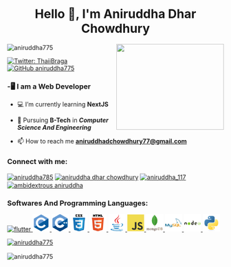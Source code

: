 <h1 align="center">Hello 👋, I'm Aniruddha Dhar Chowdhury</h1>

<img align="right" src="https://c.tenor.com/Bpv9wTLKMskAAAAC/computer-nerds.gif" width="250" height="200" />  

<p align="left"> <img src="https://komarev.com/ghpvc/?username=aniruddha775&label=Profile%20views&color=0e75b6&style=flat" alt="aniruddha775" /> </p>

 [![Twitter: ThaiiBraga](https://img.shields.io/twitter/follow/Aniruddha785?style=social)](https://twitter.com/Aniruddha785) [![GitHub aniruddha775](https://img.shields.io/github/followers/aniruddha775?label=follow&style=social)](https://github.com/aniruddha775)  

 <h3 align="left">-🖥️ I am a Web Developer</h3>

- 💻 I’m currently learning **NextJS**

- 🏫 Pursuing **B-Tech** in ***Computer Science And Engineering***

- 📫 How to reach me **aniruddhadchowdhury77@gmail.com**

<h3 align="left">Connect with me:</h3>
<p align="left">
<a href="https://twitter.com/aniruddha785" target="blank"><img align="center" src="https://raw.githubusercontent.com/rahuldkjain/github-profile-readme-generator/master/src/images/icons/Social/twitter.svg" alt="aniruddha785" height="30" width="40" /></a>
<a href="https://linkedin.com/in/aniruddha dhar chowdhury" target="blank"><img align="center" src="https://raw.githubusercontent.com/rahuldkjain/github-profile-readme-generator/master/src/images/icons/Social/linked-in-alt.svg" alt="aniruddha dhar chowdhury" height="30" width="40" /></a>
<a href="https://instagram.com/aniruddha_117" target="blank"><img align="center" src="https://raw.githubusercontent.com/rahuldkjain/github-profile-readme-generator/master/src/images/icons/Social/instagram.svg" alt="aniruddha_117" height="30" width="40" /></a>
 <a href="https://fb.com/ambidextrous aniruddha" target="blank"><img align="center" src="https://raw.githubusercontent.com/rahuldkjain/github-profile-readme-generator/master/src/images/icons/Social/facebook.svg" alt="ambidextrous aniruddha" height="30" width="40" /></a>
</p>

<h3 align="left">Softwares And Programming Languages:</h3>
<p align="left"> <a href="https://flutter.dev" target="_blank" rel="noreferrer"> <img src="https://www.vectorlogo.zone/logos/flutterio/flutterio-icon.svg" alt="flutter" width="40" height="40"/> </a> <a href="https://www.cprogramming.com/" target="_blank"> <img src="https://raw.githubusercontent.com/devicons/devicon/master/icons/c/c-original.svg" alt="c" width="40" height="40"/> </a> <a href="https://www.w3schools.com/cpp/" target="_blank"> <img src="https://raw.githubusercontent.com/devicons/devicon/master/icons/cplusplus/cplusplus-original.svg" alt="cplusplus" width="40" height="40"/> </a> <a href="https://www.w3schools.com/css/" target="_blank"> <img src="https://raw.githubusercontent.com/devicons/devicon/master/icons/css3/css3-original-wordmark.svg" alt="css3" width="40" height="40"/> </a> <a href="https://www.w3.org/html/" target="_blank"> <img src="https://raw.githubusercontent.com/devicons/devicon/master/icons/html5/html5-original-wordmark.svg" alt="html5" width="40" height="40"/> <img src="https://raw.githubusercontent.com/devicons/devicon/master/icons/java/java-original.svg" alt="java" width="40" height="40"/> </a> <a href="https://developer.mozilla.org/en-US/docs/Web/JavaScript" target="_blank"> <img src="https://raw.githubusercontent.com/devicons/devicon/master/icons/javascript/javascript-original.svg" alt="javascript" width="40" height="40"/> </a> <a href="https://www.mongodb.com/" target="_blank"> <img src="https://raw.githubusercontent.com/devicons/devicon/master/icons/mongodb/mongodb-original-wordmark.svg" alt="mongodb" width="40" height="40"/> </a> <a href="https://www.mysql.com/" target="_blank"> <img src="https://raw.githubusercontent.com/devicons/devicon/master/icons/mysql/mysql-original-wordmark.svg" alt="mysql" width="40" height="40"/> </a> <a href="https://nodejs.org" target="_blank"> <img src="https://raw.githubusercontent.com/devicons/devicon/master/icons/nodejs/nodejs-original-wordmark.svg" alt="nodejs" width="40" height="40"/> </a> <a href="https://www.python.org" target="_blank"> <img src="https://raw.githubusercontent.com/devicons/devicon/master/icons/python/python-original.svg" alt="python" width="40" height="40"/> </a> </p>

<p align="left"> <a href="https://github.com/ryo-ma/github-profile-trophy"><img src="https://github-profile-trophy.vercel.app/?username=aniruddha775" alt="aniruddha775" /></a> </p>




<p><img align="center" src="https://github-readme-streak-stats.herokuapp.com/?user=aniruddha775&" alt="aniruddha775" /></p>


